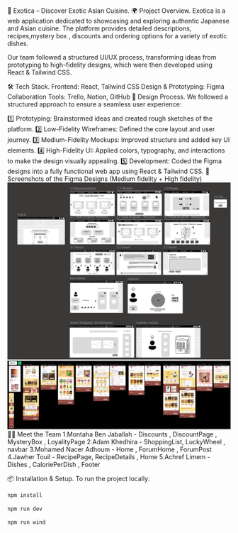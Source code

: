 🍣 Exotica – Discover Exotic Asian Cuisine.
🌍 Project Overview.
Exotica is a web application dedicated to showcasing and exploring authentic Japanese and Asian cuisine. The platform provides detailed descriptions, recipes,mystery box , discounts and ordering options for a variety of exotic dishes.

Our team followed a structured UI/UX process, transforming ideas from prototyping to high-fidelity designs, which were then developed using React & Tailwind CSS.

🛠️ Tech Stack.
Frontend: React, Tailwind CSS
Design & Prototyping: Figma
Collaboration Tools: Trello, Notion, GitHub
🎨 Design Process.
We followed a structured approach to ensure a seamless user experience:

1️⃣ Prototyping: Brainstormed ideas and created rough sketches of the platform.
2️⃣ Low-Fidelity Wireframes: Defined the core layout and user journey.
3️⃣ Medium-Fidelity Mockups: Improved structure and added key UI elements.
4️⃣ High-Fidelity UI: Applied colors, typography, and interactions to make the design visually appealing.
5️⃣ Development: Coded the Figma designs into a fully functional web app using React & Tailwind CSS.
📸 Screenshots of the Figma Designs (Medium fidelity + High fidelity)
![Medium Fidelity](public/medium_fidelity.png)
![Medium Fidelity](public/high_fidelity.png)
👨‍🍳 Meet the Team
1.Montaha Ben Jaballah - Discounts , DiscountPage , MysteryBox , LoyalityPage
2.Adam Khedhira - ShoppingList, LuckyWheel , navbar
3.Mohamed Nacer Adhoum - Home , ForumHome , ForumPost
4.Jawher Touil - RecipePage, RecipeDetails , Home
5.Achref Limem - Dishes , CaloriePerDish , Footer

📦 Installation & Setup.
To run the project locally:
```bash
npm install
```
```bash
npm run dev
```
```bash
npm run wind
```
